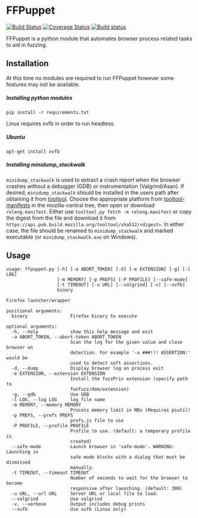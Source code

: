 FFPuppet
=======

[![Build Status](https://api.travis-ci.org/MozillaSecurity/ffpuppet.svg)](https://travis-ci.org/MozillaSecurity/ffpuppet)
[![Coverage Status](https://coveralls.io/repos/github/MozillaSecurity/ffpuppet/badge.svg)](https://coveralls.io/github/MozillaSecurity/ffpuppet)
[![Build status](https://ci.appveyor.com/api/projects/status/7r1sx0iad8wksfmw/branch/master?svg=true)](https://ci.appveyor.com/project/tysmith/ffpuppet/branch/master)

FFPuppet is a python module that automates browser process related tasks to aid in fuzzing.

Installation
------------

At this time no modules are required to run FFPuppet however some features may not be available.

##### Installing python modules
  
    pip install -r requirements.txt

Linux requires xvfb in order to run headless.

##### Ubuntu

    apt-get install xvfb

##### Installing minidump_stackwalk

`minidump_stackwalk` is used to extract a crash report when the browser crashes without a debugger (GDB) or
instrumentation (Valgrind/Asan). If desired, `minidump_stackwalk` should be installed in the users path after obtaining
it from [tooltool](https://wiki.mozilla.org/ReleaseEngineering/Applications/Tooltool). Choose the appropriate platform
from [tooltool-manifests](https://hg.mozilla.org/mozilla-central/file/tip/testing/config/tooltool-manifests) in the
mozilla-central tree, then open or download `releng.manifest`. Either use `tooltool.py fetch -m releng.manifest` or
copy the digest from the file and download it from `https://api.pub.build.mozilla.org/tooltool/sha512/<digest>`.
In either case, the file should be renamed to `minidump_stackwalk` and marked executable (or `minidump_stackwalk.exe`
on Windows).


Usage
-----
```
usage: ffpuppet.py [-h] [-a ABORT_TOKEN] [-d] [-e EXTENSION] [-g] [-l LOG]
                   [-m MEMORY] [-p PREFS] [-P PROFILE] [--safe-mode]
                   [-t TIMEOUT] [-u URL] [--valgrind] [-v] [--xvfb]
                   binary

Firefox launcher/wrapper

positional arguments:
  binary                Firefox binary to execute

optional arguments:
  -h, --help            show this help message and exit
  -a ABORT_TOKEN, --abort-token ABORT_TOKEN
                        Scan the log for the given value and close browser on
                        detection. For example '-a ###!!! ASSERTION:' would be
                        used to detect soft assertions.
  -d, --dump            Display browser log on process exit
  -e EXTENSION, --extension EXTENSION
                        Install the fuzzPriv extension (specify path to
                        funfuzz/dom/extension)
  -g, --gdb             Use GDB
  -l LOG, --log LOG     log file name
  -m MEMORY, --memory MEMORY
                        Process memory limit in MBs (Requires psutil)
  -p PREFS, --prefs PREFS
                        prefs.js file to use
  -P PROFILE, --profile PROFILE
                        Profile to use. (default: a temporary profile is
                        created)
  --safe-mode           Launch browser in 'safe-mode'. WARNING: Launching in
                        safe mode blocks with a dialog that must be dismissed
                        manually.
  -t TIMEOUT, --timeout TIMEOUT
                        Number of seconds to wait for the browser to become
                        responsive after launching. (default: 300)
  -u URL, --url URL     Server URL or local file to load.
  --valgrind            Use valgrind
  -v, --verbose         Output includes debug prints
  --xvfb                Use xvfb (Linux only)
```
